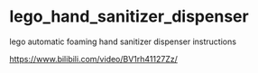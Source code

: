 # lego_hand_sanitizer_dispenser
lego automatic foaming hand sanitizer dispenser instructions

https://www.bilibili.com/video/BV1rh41127Zz/
